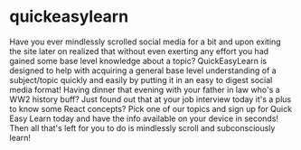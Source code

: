 # quickeasylearn
Have you ever mindlessly scrolled social media for a bit and upon exiting the site later on realized that without even exerting any effort you had gained some base level knowledge about a topic? QuickEasyLearn is designed to help with acquiring a general base level understanding of a subject/topic quickly and easily by putting it in an easy to digest social media format! Having dinner that evening with your father in law who's a WW2 history buff? Just found out that at your job interview today it's a plus to know some React concepts? Pick one of our topics and sign up for Quick Easy Learn today and have the info available on your device in seconds! Then all that's left for you to do is mindlessly scroll and subconsciously learn! 
